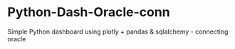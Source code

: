 # Python-Dash-Oracle-conn
Simple Python dashboard using plotly + pandas &amp; sqlalchemy - connecting oracle
